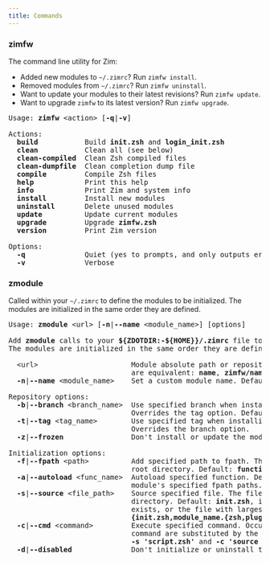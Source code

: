 ```yaml
---
title: Commands
---
```


<!-- The fact that this formatting works is a miracle, though it's probably best not to touch it -->

### zimfw

The command line utility for Zim: 
 - Added new modules to `~/.zimrc`? Run `zimfw install`.
 - Removed modules from `~/.zimrc`? Run `zimfw uninstall`.
 - Want to update your modules to their latest revisions? Run `zimfw update`.
 - Want to upgrade `zimfw` to its latest version? Run `zimfw upgrade`.

<pre>Usage: <b>zimfw</b> &lt;action&gt; [<b>-q</b>|<b>-v</b>]

Actions:
  <b>build</b>           Build <b>init.zsh</b> and <b>login_init.zsh</b>
  <b>clean</b>           Clean all (see below)
  <b>clean-compiled</b>  Clean Zsh compiled files
  <b>clean-dumpfile</b>  Clean completion dump file
  <b>compile</b>         Compile Zsh files
  <b>help</b>            Print this help
  <b>info</b>            Print Zim and system info
  <b>install</b>         Install new modules
  <b>uninstall</b>       Delete unused modules
  <b>update</b>          Update current modules
  <b>upgrade</b>         Upgrade <b>zimfw.zsh</b>
  <b>version</b>         Print Zim version

Options:
  <b>-q</b>              Quiet (yes to prompts, and only outputs errors)
  <b>-v</b>              Verbose
</pre>


### zmodule
Called within your `~/.zimrc` to define the modules to be initialized. 
The modules are initialized in the same order they are defined.

<pre>Usage: <b>zmodule</b> &lt;url&gt; [<b>-n</b>|<b>--name</b> &lt;module_name&gt;] [options]

Add <b>zmodule</b> calls to your <b>${ZDOTDIR:-${HOME}}/.zimrc</b> file to define the modules to be initialized.
The modules are initialized in the same order they are defined.

  &lt;url&gt;                      Module absolute path or repository URL. The following URL formats
                             are equivalent: <b>name</b>, <b>zimfw/name</b>, <b>https://github.com/zimfw/name.git</b>.
  <b>-n</b>|<b>--name</b> &lt;module_name&gt;    Set a custom module name. Default: the last component in the &lt;url&gt;.

Repository options:
  <b>-b</b>|<b>--branch</b> &lt;branch_name&gt;  Use specified branch when installing and updating the module.
                             Overrides the tag option. Default: the repository&apos;s default branch.
  <b>-t</b>|<b>--tag</b> &lt;tag_name&gt;        Use specified tag when installing and updating the module.
                             Overrides the branch option.
  <b>-z</b>|<b>--frozen</b>                Don&apos;t install or update the module.

Initialization options:
  <b>-f</b>|<b>--fpath</b> &lt;path&gt;          Add specified path to fpath. The path is relative to the module
                             root directory. Default: <b>functions</b>, if the subdirectory exists.
  <b>-a</b>|<b>--autoload</b> &lt;func_name&gt;  Autoload specified function. Default: all valid names inside the
                             module&apos;s specified fpath paths.
  <b>-s</b>|<b>--source</b> &lt;file_path&gt;    Source specified file. The file path is relative to the module root
                             directory. Default: <b>init.zsh</b>, if the <b>functions</b> subdirectory also
                             exists, or the file with largest size matching
                             <b>{init.zsh,module_name.{zsh,plugin.zsh,zsh-theme,sh}}</b>, if any exist.
  <b>-c</b>|<b>--cmd</b> &lt;command&gt;         Execute specified command. Occurrences of the <b>{}</b> placeholder in the
                             command are substituted by the module root directory path.
                             <b>-s &apos;script.zsh&apos;</b> and <b>-c &apos;source {}/script.zsh&apos;</b> are equivalent.
  <b>-d</b>|<b>--disabled</b>              Don&apos;t initialize or uninstall the module.
</pre>
